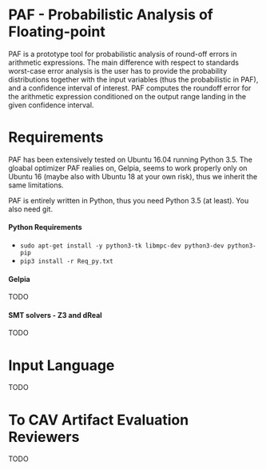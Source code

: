 # PAF - Probabilistic Analysis of Floating-point 
PAF is a prototype tool for probabilistic analysis of round-off errors in arithmetic expressions. 
The main difference with respect to standards worst-case error analysis is the user has to provide the 
probability distributions together with the input variables (thus the probabilistic in PAF), 
and a confidence interval of interest. PAF computes the roundoff error for the arithmetic expression 
conditioned on the output range landing in the given confidence interval.

# Requirements
PAF has been extensively tested on Ubuntu 16.04 running Python 3.5. 
The gloabal optimizer PAF realies on, Gelpia, seems to work properly only on Ubuntu 16 
(maybe also with Ubuntu 18 at your own risk), thus we inherit the same limitations.

PAF is entirely written in Python, thus you need Python 3.5 (at least). You also need git.

#### Python Requirements

* ```sudo apt-get install -y python3-tk libmpc-dev python3-dev python3-pip```
* ```pip3 install -r Req_py.txt```

#### Gelpia
TODO

#### SMT solvers - Z3 and dReal
TODO

# Input Language
TODO

# To CAV Artifact Evaluation Reviewers
TODO
